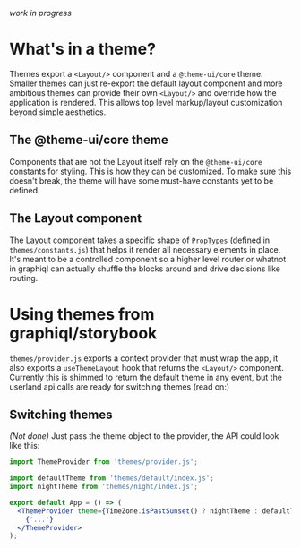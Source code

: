 _work in progress_

# What's in a theme?

Themes export a `<Layout/>` component and a `@theme-ui/core` theme. Smaller themes can just re-export the default layout component and more ambitious themes can provide their own `<Layout/>` and override how the application is rendered. This allows top level markup/layout customization beyond simple aesthetics.

## The @theme-ui/core theme

Components that are not the Layout itself rely on the `@theme-ui/core` constants for styling. This is how they can be customized. To make sure this doesn't break, the theme will have some must-have constants yet to be defined.

## The Layout component

The Layout component takes a specific shape of `PropTypes` (defined in `themes/constants.js`) that helps it render all necessary elements in place. It's meant to be a controlled component so a higher level router or whatnot in graphiql can actually shuffle the blocks around and drive decisions like routing.

# Using themes from graphiql/storybook

`themes/provider.js` exports a context provider that must wrap the app, it also exports a `useThemeLayout` hook that returns the `<Layout/>` component. Currently this is shimmed to return the default theme in any event, but the userland api calls are ready for switching themes (read on:)

## Switching themes

_(Not done)_ Just pass the theme object to the provider, the API could look like this:

```jsx
import ThemeProvider from 'themes/provider.js';

import defaultTheme from 'themes/default/index.js';
import nightTheme from 'themes/night/index.js';

export default App = () => (
  <ThemeProvider theme={TimeZone.isPastSunset() ? nightTheme : defaultTheme}>
    {'...'}
  </ThemeProvider>
);
```
